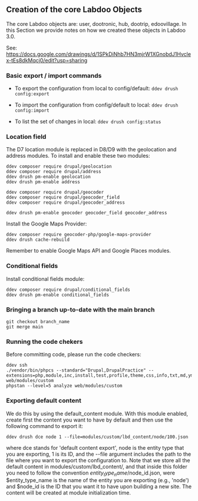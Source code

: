 ## Creation of the core Labdoo Objects

The core Labdoo objects are: user, dootronic, hub, dootrip, edoovillage. 
In this Section we provide notes on how we created these objects in Labdoo 3.0.

See: https://docs.google.com/drawings/d/1SPkDiNhb7HN3mjrW1XGnobdJ1Hvclex-tEs8dkMqcj0/edit?usp=sharing

### Basic export / import commands

- To export the configuration from local to config/default: `ddev drush config:export`

- To import the configuration from config/default to local: `ddev drush config:import`

- To list the set of changes in local: `ddev drush config:status` 

### Location field

The D7 location module is replaced in D8/D9 with the geolocation and address modules.
To install and enable these two modules:

```
ddev composer require drupal/geolocation
ddev composer require drupal/address
ddev drush pm-enable geolocation
ddev drush pm-enable address

ddev composer require drupal/geocoder
ddev composer require drupal/geocoder_field
ddev composer require drupal/geocoder_address

ddev drush pm-enable geocoder geocoder_field geocoder_address
```

Install the Google Maps Provider:

```
ddev composer require geocoder-php/google-maps-provider
ddev drush cache-rebuild
```

Remember to enable Google Maps API and Google Places modules.

### Conditional fields

Install conditional fields module:

```
ddev composer require drupal/conditional_fields 
ddev drush pm-enable conditional_fields
```

### Bringing a branch up-to-date with the main branch

```
git checkout branch_name
git merge main
```

### Running the code chekers

Before committing code, please run the code checkers:

```
ddev ssh
./vendor/bin/phpcs --standard="Drupal,DrupalPractice" --extensions=php,module,inc,install,test,profile,theme,css,info,txt,md,yml web/modules/custom
phpstan --level=5 analyze web/modules/custom
```

### Exporting default content

We do this by using the default_content module. With this module enabled, 
create first the content you want to have by default and then use the following
command to export it:

```
ddev drush dce node 1 --file=modules/custom/lbd_content/node/100.json
```

where dce stands for 'default content export', node is the entity type that you 
are exporting, 1 is its ID, and the --file argument includes the path to the file
where you want to export the configuration to. Note that we store all the 
default content in modules/custom/lbd_content/, and that inside this folder
you need to follow the convention $entity_type_name/$node_id.json, were 
$entity_type_name is the name of the entity you are exporting (e.g., 'node')
and $node_id is the ID that you want it to have upon building a new site.
The content will be created at module initialization time.


